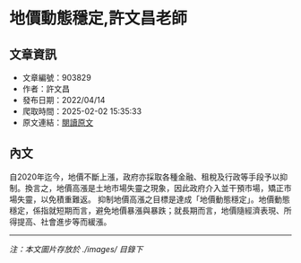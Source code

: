 # 地價動態穩定,許文昌老師

## 文章資訊
- 文章編號：903829
- 作者：許文昌
- 發布日期：2022/04/14
- 爬取時間：2025-02-02 15:35:33
- 原文連結：[閱讀原文](https://real-estate.get.com.tw/Columns/detail.aspx?no=903829)

## 內文
自2020年迄今，地價不斷上漲，政府亦採取各種金融、租稅及行政等手段予以抑制。換言之，地價高漲是土地市場失靈之現象，因此政府介入並干預市場，矯正市場失靈，以免積重難返。
抑制地價高漲之目標是達成「地價動態穩定」。地價動態穩定，係指就短期而言，避免地價暴漲與暴跌；就長期而言，地價隨經濟表現、所得提高、社會進步等而緩漲。

---
*注：本文圖片存放於 ./images/ 目錄下*
